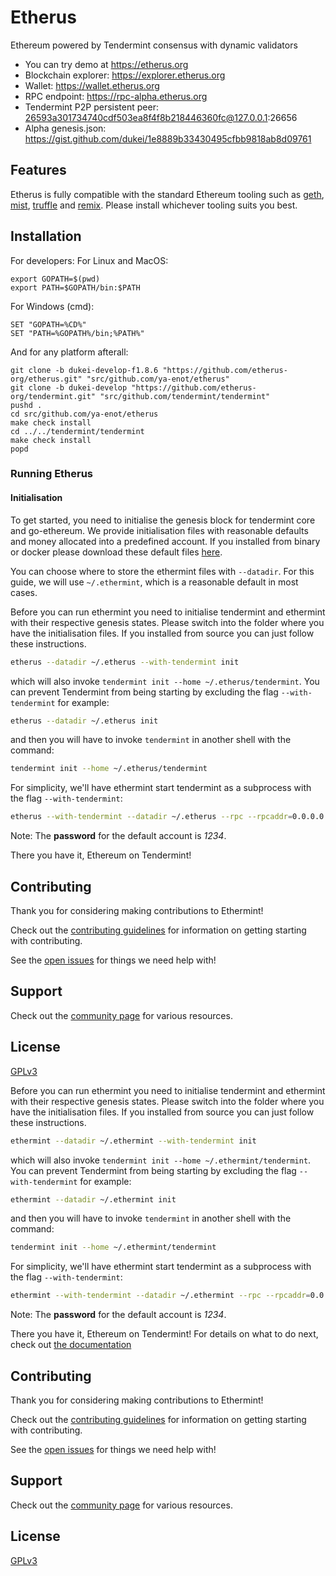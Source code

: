 # Etherus

Ethereum powered by Tendermint consensus with dynamic validators

* You can try demo at https://etherus.org
* Blockchain explorer: https://explorer.etherus.org
* Wallet: https://wallet.etherus.org
* RPC endpoint: https://rpc-alpha.etherus.org
* Tendermint P2P persistent peer: 26593a301734740cdf503ea8f4f8b218446360fc@127.0.0.1:26656
* Alpha genesis.json: https://gist.github.com/dukei/1e8889b33430495cfbb9818ab8d09761

## Features

Etherus is fully compatible with the standard Ethereum tooling such as [geth](https://github.com/ethereum/go-ethereum), [mist](https://github.com/ethereum/mist), [truffle](https://github.com/trufflesuite/truffle) and [remix](http://remix.ethereum.org). Please
install whichever tooling suits you best.

## Installation

For developers:
For Linux and MacOS:
```
export GOPATH=$(pwd)
export PATH=$GOPATH/bin:$PATH
```
For Windows (cmd):
```
SET "GOPATH=%CD%"
SET "PATH=%GOPATH%/bin;%PATH%"
```
And for any platform afterall:
```
git clone -b dukei-develop-f1.8.6 "https://github.com/etherus-org/etherus.git" "src/github.com/ya-enot/etherus"
git clone -b dukei-develop "https://github.com/etherus-org/tendermint.git" "src/github.com/tendermint/tendermint"
pushd .
cd src/github.com/ya-enot/etherus
make check install
cd ../../tendermint/tendermint
make check install
popd
```
### Running Etherus

#### Initialisation
To get started, you need to initialise the genesis block for tendermint core and go-ethereum. We provide initialisation
files with reasonable defaults and money allocated into a predefined account. If you installed from binary or docker
please download these default files [here](https://github.com/tendermint/ethermint/tree/develop/setup).

You can choose where to store the ethermint files with `--datadir`. For this guide, we will use `~/.ethermint`, which is a reasonable default in most cases.

Before you can run ethermint you need to initialise tendermint and ethermint with their respective genesis states.
Please switch into the folder where you have the initialisation files. If you installed from source you can just follow
these instructions.

```bash
etherus --datadir ~/.etherus --with-tendermint init
```

which will also invoke `tendermint init --home ~/.etherus/tendermint`. You can prevent Tendermint from
being starting by excluding the flag `--with-tendermint` for example:

```bash
etherus --datadir ~/.etherus init
```

and then you will have to invoke `tendermint` in another shell with the command:

```bash
tendermint init --home ~/.etherus/tendermint
```

For simplicity, we'll have ethermint start tendermint as a subprocess with the
flag `--with-tendermint`:

```bash
etherus --with-tendermint --datadir ~/.etherus --rpc --rpcaddr=0.0.0.0 --ws --wsaddr=0.0.0.0 --rpcapi eth,net,web3,personal,admin
```

Note: The **password** for the default account is *1234*.

There you have it, Ethereum on Tendermint!

## Contributing

Thank you for considering making contributions to Ethermint!

Check out the [contributing guidelines](.github/CONTRIBUTING.md) for information
on getting starting with contributing.

See the [open issues](https://github.com/tendermint/ethermint/issues) for
things we need help with!

## Support

Check out the [community page](https://tendermint.com/community) for various resources.

## License

[GPLv3](LICENSE)

Before you can run ethermint you need to initialise tendermint and ethermint with their respective genesis states.
Please switch into the folder where you have the initialisation files. If you installed from source you can just follow
these instructions.

```bash
ethermint --datadir ~/.ethermint --with-tendermint init
```

which will also invoke `tendermint init --home ~/.ethermint/tendermint`. You can prevent Tendermint from
being starting by excluding the flag `--with-tendermint` for example:

```bash
ethermint --datadir ~/.ethermint init
```

and then you will have to invoke `tendermint` in another shell with the command:

```bash
tendermint init --home ~/.ethermint/tendermint
```

For simplicity, we'll have ethermint start tendermint as a subprocess with the
flag `--with-tendermint`:

```bash
ethermint --with-tendermint --datadir ~/.ethermint --rpc --rpcaddr=0.0.0.0 --ws --wsaddr=0.0.0.0 --rpcapi eth,net,web3,personal,admin
```

Note: The **password** for the default account is *1234*.

There you have it, Ethereum on Tendermint! For details on what to do next,
check out [the documentation](http://ethermint.readthedocs.io/en/master/)

## Contributing

Thank you for considering making contributions to Ethermint!

Check out the [contributing guidelines](.github/CONTRIBUTING.md) for information
on getting starting with contributing.

See the [open issues](https://github.com/ya-enot/etherus/issues) for
things we need help with!

## Support

Check out the [community page](https://tendermint.com/community) for various resources.

## License

[GPLv3](LICENSE)
